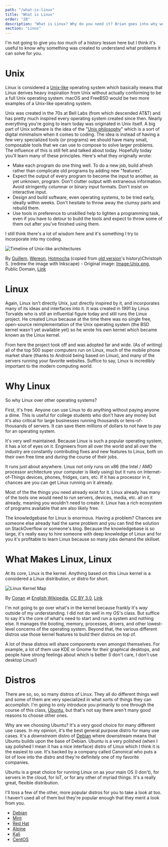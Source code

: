 ```yaml
---
path: "/what-is-linux"
title: "What is Linux"
order: "2B"
description: "What is Linux? Why do you need it? Brian goes into why we need Linux and where it came from"
section: "Linux"
---
```


I'm not going to give you _too_ much of a history lesson here but I think it's useful to know why something was created to understand what problems it can solve for you.

# Unix

Linux is considered a [Unix-like][ul] operating system which basically means that Linux derives heavy inspiration from Unix without actually conforming to be a full Unix operating system. macOS and FreeBSD would be two more examples of a Unix-like operating system.

Unix was created in the 70s at Bell Labs (from which descended AT&T) and has pretty much inspired every operating system created since then. Nearly everything you're going to learn today was originated in Unix itself. A big part of Unix software is the idea of the "[Unix philosophy][up]" which is a sort of digital minimalism when it comes to coding. The idea is instead of having a few very specialized tools (or programs) we should have many small, composable tools that we can use to compose to solve larger problems. The influence of this is still felt and talked about today. Hopefully today you'll learn many of these principles. Here's what they originally wrote:

- Make each program do one thing well. To do a new job, build afresh rather than complicate old programs by adding new "features".
- Expect the output of every program to become the input to another, as yet unknown, program. Don't clutter output with extraneous information. Avoid stringently columnar or binary input formats. Don't insist on interactive input.
- Design and build software, even operating systems, to be tried early, ideally within weeks. Don't hesitate to throw away the clumsy parts and rebuild them.
- Use tools in preference to unskilled help to lighten a programming task, even if you have to detour to build the tools and expect to throw some of them out after you've finished using them.

I still think there's a lot of wisdom here and it's something I try to incorporate into my coding.

![Timeline of Unix-like architectures](./images/linux_timeline.png)

By <a href="//commons.wikimedia.org/wiki/Special:Contributions/Guillem" title="Special:Contributions/Guillem">Guillem</a>, <a href="//commons.wikimedia.org/wiki/User:Wereon" title="User:Wereon">Wereon</a>, <a href="//commons.wikimedia.org/wiki/User:Hotmocha" title="User:Hotmocha">Hotmocha</a> (copied from <a href="//commons.wikimedia.org/wiki/File:Unix.png" class="mw-redirect" title="File:Unix.png">old version</a>'s history)Christoph S. (redrew the image with Inkscape) - Original image: <a href="//commons.wikimedia.org/wiki/File:Unix.png" class="mw-redirect" title="File:Unix.png">Image:Unix.png</a>, Public Domain, <a href="https://commons.wikimedia.org/w/index.php?curid=1667764">Link</a>

# Linux

Again, Linux isn't directly Unix, just directly inspired by it, and incorporates many of its ideas and interfaces into it. It was created in 1991 by Linus Torvalds who is still an influential figure today and still runs the Linux project. He created Linux because at the time there was no single free, open-source reimplementation of the Unix operating system (the BSD kernel wasn't yet available yet) so he wrote his own kernel which became known as the Linux kernel.

From here the project took off and was adopted far and wide. (As of writing) all of the top 500 super computers run on Linux, much of the mobile phone market share (thanks to Android being based on Linux), and many of the servers running your favorite websites. Suffice to say, Linux is incredibly important to the modern computing world.

# Why Linux

So why Linux over other operating systems?

First, it's free. Anyone can use Linux to do anything without paying anyone a dime. This is useful for college students who don't have any money but it's also critical for large businesses running thousands or tens-of-thousands of servers. It can save them millions of dollars to not have to pay for an operating system.

It's very well maintained. Because Linux is such a popular operating system, it has a lot of eyes on it. Engineers from all over the world and all over the industry are constantly contributing fixes and new features to Linux, both on their own free time and during the course of their jobs.

It runs just about anywhere. Linux not only runs on x86 (the Intel / AMD processor architecture your computer is likely using) but it runs on Internet-of-Things devices, phones, fridges, cars, etc. If it has a processor in it, chances are you can get Linux running on it already.

Most of the the things you need already exist for it. Linux already has many of the tools one would need to run servers, devices, media, etc. all on it already, meaning you wouldn't need to create it. Linux has a rich ecosystem of programs available that are also likely free.

The knowledgebase for Linux is enormous. Having a problem? Chances are someone else already had the same problem and you can find the solution on StackOverflow or someone's blog. Because the knowledgebase is so large, it's really easy to hire someone with deep knowledge of Linux and for you it's profitable to learn Linux because so many jobs demand the skillset.

# What Makes Linux, Linux

At its core, Linux is the kernel. Anything based on this Linux kernel is a considered a Linux distribution, or distro for short.

![Linux Kernel Map](./images/linux_kernel_map.png)

By <a href="https://en.wikipedia.org/wiki/User:Conan" class="extiw" title="wikipedia:User:Conan">Conan</a> at <a href="https://en.wikipedia.org/wiki/" class="extiw" title="wikipedia:">English Wikipedia</a>, <a href="https://creativecommons.org/licenses/by/3.0" title="Creative Commons Attribution 3.0">CC BY 3.0</a>, <a href="https://commons.wikimedia.org/w/index.php?curid=6092674">Link</a>

I'm not going to go over what's in the kernel because frankly it's _way_ outside of my understanding. I did not do well in my OS's class. But suffice to say it's the core of what's need to start and run a system and nothing else. It manages the booting, memory, processes, drivers, and other lowest-level concerns of the operating system. Beyond that, the various different distros use those kernel features to build their distros on top of.

A lot of these distros will share components even amongst themselves. For example, a lot of them use KDE or Gnome for their graphical desktops, and people have strong feelings about which is better (I don't care, I don't use desktop Linux!)

# Distros

There are so, so, so many distros of Linux. They all do different things well and some of them are very specialized in what sorts of things they can accomplish. I'm going to only introduce you primarily to one through the course of this class, [Ubuntu][ubuntu], but that's not say there aren't many good reasons to choose other ones.

Why are we choosing Ubuntu? It's a very good choice for many different use cases. In my opinion, it's the best general purpose distro for many use cases. It's a _downstream_ distro of [Debian][debian] where downstream means that Ubuntu builds upon the base of Debian. Ubuntu is a very polished (when I say polished I mean it has a nice interface) distro of Linux which I think it is the easiest to use. It's backed by a company called Canonical who puts a lot of love into the distro and they're definitely one of my favorite companies.

Ubuntu is a great choice for running Linux on as your main OS (I don't), for servers in the cloud, for IoT, or for any other of myriad things. It's a really great, flexible distribution.

I'll toss a few of the other, more popular distros for you to take a look at too. I haven't used all of them but they're popular enough that they merit a look from you.

- [Debian][debian]
- [Mint][mint]
- [Red Hat][rhel]
- [Alpine][alpine]
- [Kali][kali]
- [CentOS][centos]

[ul]: https://en.wikipedia.org/wiki/Unix-like
[up]: https://en.wikipedia.org/wiki/Unix_philosophy
[debian]: https://www.debian.org/
[ubuntu]: https://ubuntu.com/
[rhel]: https://www.redhat.com/en/technologies/linux-platforms/enterprise-linux
[alpine]: https://www.alpinelinux.org/
[kali]: https://www.kali.org/
[centos]: https://www.centos.org/
[mint]: https://linuxmint.com/
